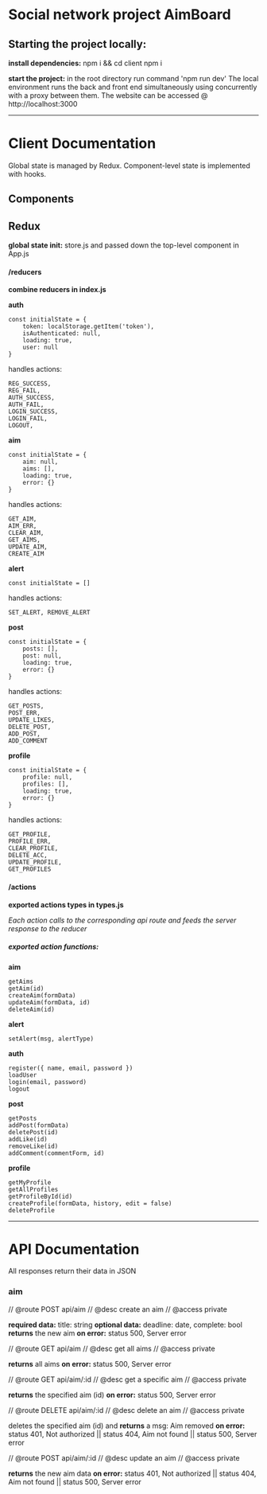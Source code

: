 # Social network project AimBoard

## Starting the project locally:

**install dependencies:** npm i && cd client npm i

**start the project:** in the root directory run command 'npm run dev'
The local environment runs the back and front end simultaneously using concurrently with a proxy between them.
The website can be accessed @ http://localhost:3000

------------------------------------
# Client Documentation

Global state is managed by Redux. Component-level state is implemented with hooks.
## Components

## Redux
**global state init:** store.js and passed down the top-level component in App.js

#### /reducers

**combine reducers in index.js**

**auth**
```
const initialState = {
    token: localStorage.getItem('token'),
    isAuthenticated: null,
    loading: true,
    user: null
}
```
handles actions:

    REG_SUCCESS,
    REG_FAIL,
    AUTH_SUCCESS,
    AUTH_FAIL,
    LOGIN_SUCCESS,
    LOGIN_FAIL,
    LOGOUT,

**aim**
```
const initialState = {
    aim: null,
    aims: [],
    loading: true,
    error: {}
}
```
handles actions:

    GET_AIM, 
    AIM_ERR, 
    CLEAR_AIM, 
    GET_AIMS, 
    UPDATE_AIM, 
    CREATE_AIM 

**alert**
```
const initialState = []
```
handles actions:

    SET_ALERT, REMOVE_ALERT

**post**
```
const initialState = {
    posts: [],
    post: null,
    loading: true,
    error: {}
}
```
handles actions:

    GET_POSTS, 
    POST_ERR, 
    UPDATE_LIKES, 
    DELETE_POST, 
    ADD_POST, 
    ADD_COMMENT

**profile**
```
const initialState = {
    profile: null,
    profiles: [],
    loading: true,
    error: {}
}
```
handles actions:

    GET_PROFILE, 
    PROFILE_ERR, 
    CLEAR_PROFILE, 
    DELETE_ACC, 
    UPDATE_PROFILE, 
    GET_PROFILES

#### /actions


**exported actions types in types.js**

_Each action calls to the corresponding api route and feeds the server response to the reducer_

##### exported action functions:

**aim**

    getAims
    getAim(id)
    createAim(formData)
    updateAim(formData, id)
    deleteAim(id)

**alert**

    setAlert(msg, alertType)

**auth**

    register({ name, email, password })
    loadUser
    login(email, password)
    logout

**post**

    getPosts
    addPost(formData)
    deletePost(id)
    addLike(id)
    removeLike(id)
    addComment(commentForm, id)

**profile**

    getMyProfile
    getAllProfiles
    getProfileById(id)
    createProfile(formData, history, edit = false)
    deleteProfile




------------------------------------
# API Documentation
All responses return their data in JSON

### aim

// @route   POST api/aim
// @desc    create an aim
// @access  private

**required data:** title: string
**optional data:** deadline: date, complete: bool
**returns** the new aim 
**on error:** status 500, Server error

// @route   GET api/aim
// @desc    get all aims
// @access  private

**returns** all aims
**on error:** status 500, Server error


// @route   GET api/aim/:id
// @desc    get a specific aim
// @access  private

**returns** the specified aim (id)
**on error:** status 500, Server error


// @route   DELETE api/aim/:id
// @desc    delete an aim
// @access  private

deletes the specified aim (id) and **returns** a msg: Aim removed
**on error:** 
status 401, Not authorized || status 404, Aim not found || status 500, Server error

// @route   POST api/aim/:id
// @desc    update an aim
// @access  private

**returns** the new aim data
**on error:** 
status 401, Not authorized || status 404, Aim not found || status 500, Server error

